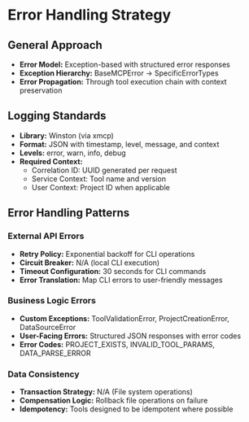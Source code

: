 # Error Handling Strategy

## General Approach

- **Error Model:** Exception-based with structured error responses
- **Exception Hierarchy:** BaseMCPError -> SpecificErrorTypes
- **Error Propagation:** Through tool execution chain with context preservation

## Logging Standards

- **Library:** Winston (via xmcp)
- **Format:** JSON with timestamp, level, message, and context
- **Levels:** error, warn, info, debug
- **Required Context:**
  - Correlation ID: UUID generated per request
  - Service Context: Tool name and version
  - User Context: Project ID when applicable

## Error Handling Patterns

### External API Errors

- **Retry Policy:** Exponential backoff for CLI operations
- **Circuit Breaker:** N/A (local CLI execution)
- **Timeout Configuration:** 30 seconds for CLI commands
- **Error Translation:** Map CLI errors to user-friendly messages

### Business Logic Errors

- **Custom Exceptions:** ToolValidationError, ProjectCreationError, DataSourceError
- **User-Facing Errors:** Structured JSON responses with error codes
- **Error Codes:** PROJECT_EXISTS, INVALID_TOOL_PARAMS, DATA_PARSE_ERROR

### Data Consistency

- **Transaction Strategy:** N/A (File system operations)
- **Compensation Logic:** Rollback file operations on failure
- **Idempotency:** Tools designed to be idempotent where possible
